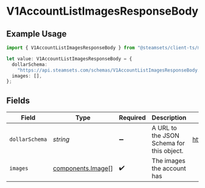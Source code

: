 # V1AccountListImagesResponseBody

## Example Usage

```typescript
import { V1AccountListImagesResponseBody } from "@steamsets/client-ts/models/components";

let value: V1AccountListImagesResponseBody = {
  dollarSchema:
    "https://api.steamsets.com/schemas/V1AccountListImagesResponseBody.json",
  images: [],
};
```

## Fields

| Field                                                                  | Type                                                                   | Required                                                               | Description                                                            | Example                                                                |
| ---------------------------------------------------------------------- | ---------------------------------------------------------------------- | ---------------------------------------------------------------------- | ---------------------------------------------------------------------- | ---------------------------------------------------------------------- |
| `dollarSchema`                                                         | *string*                                                               | :heavy_minus_sign:                                                     | A URL to the JSON Schema for this object.                              | https://api.steamsets.com/schemas/V1AccountListImagesResponseBody.json |
| `images`                                                               | [components.Image](../../models/components/image.md)[]                 | :heavy_check_mark:                                                     | The images the account has                                             |                                                                        |